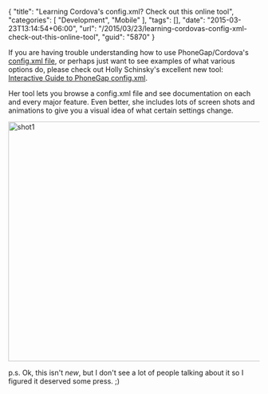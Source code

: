 {
	"title": "Learning Cordova's config.xml? Check out this online tool",
	"categories": [
		"Development",
		"Mobile"
	],
	"tags": [],
	"date": "2015-03-23T13:14:54+06:00",
	"url": "/2015/03/23/learning-cordovas-config-xml-check-out-this-online-tool",
	"guid": "5870"
}

If you are having trouble understanding how to use PhoneGap/Cordova's <a href="http://cordova.apache.org/docs/en/4.0.0/config_ref_index.md.html#The%20config.xml%20File">config.xml file</a>, or perhaps just want to see examples of what various options do, please check out Holly Schinsky's excellent new tool: <a href="http://devgirl.org/files/config-app/">Interactive Guide to PhoneGap config.xml</a>. 

<!--more-->

Her tool lets you browse a config.xml file and see documentation on each and every major feature. Even better, she includes lots of screen shots and animations to give you a visual idea of what certain settings change.

<a href="http://www.raymondcamden.com/wp-content/uploads/2015/03/shot14.png"><img src="https://static.raymondcamden.com/images/wp-content/uploads/2015/03/shot14.png" alt="shot1" width="850" height="480" class="alignnone size-full wp-image-5871" /></a>

p.s. Ok, this isn't <i>new</i>, but I don't see a lot of people talking about it so I figured it deserved some press. ;) 